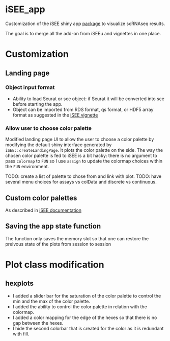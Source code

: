 # iSEE_app
Customization of the iSEE shiny app [package](https://www.bioconductor.org/packages/release/bioc/html/iSEE.html) to visualize scRNAseq results.

The goal is to merge all the add-on from iSEEu and vignettes in one place.

# Customization

## Landing page

### Object input format

* Ability to load Seurat or sce object: if Seurat it will be converted into sce before starting the app.
* Object can be imported from RDS format, qs format, or HDF5 array format as suggested in the [iSEE vignette](https://bioconductor.org/packages/release/bioc/vignettes/iSEE/inst/doc/bigdata.html)

### Allow user to choose color palette

Modified landing page UI to allow the user to choose a color palette by modifying the default shiny interface generated by `iSEE::createLandingPage`. It plots the color palette on the side. The way the chosen color palette is fed to iSEE is a bit hacky: there is no argument to pass `colormap` to `FUN` so I use `assign` to update the colormap choices within the `FUN` environment.

TODO: create a list of palette to chose from and link with plot.
TODO: have several menu choices for assays vs colData and discrete vs continuous.

## Custom color palettes

As described in [iSEE documentation](https://bioc.ism.ac.jp/packages/3.7/bioc/vignettes/iSEE/inst/doc/iSEE_vignette.html#512_defining_color_maps)


## Saving the app state function

The function only saves the memory slot so that one can restore the preivous state of the plots from session to session


# Plot class modification

## hexplots

* I added a slider bar for the saturation of the color palette to control the min and the max of the color palette.
* I added the ability to control the color palette in relation with the colormap.
* I added a color mapping for the edge of the hexes so that there is no gap between the hexes.
* I hide the second colorbar that is created for the color as it is redundant with fill.